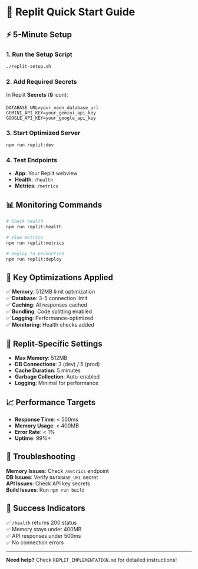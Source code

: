 # 🚀 Replit Quick Start Guide

## ⚡ 5-Minute Setup

### 1. Run the Setup Script
```bash
./replit-setup.sh
```

### 2. Add Required Secrets
In Replit **Secrets** (🔒 icon):
```
DATABASE_URL=your_neon_database_url
GEMINI_API_KEY=your_gemini_api_key
GOOGLE_API_KEY=your_google_api_key
```

### 3. Start Optimized Server
```bash
npm run replit:dev
```

### 4. Test Endpoints
- **App**: Your Replit webview
- **Health**: `/health`  
- **Metrics**: `/metrics`

## 📊 Monitoring Commands

```bash
# Check health
npm run replit:health

# View metrics  
npm run replit:metrics

# Deploy to production
npm run replit:deploy
```

## 🎯 Key Optimizations Applied

✅ **Memory**: 512MB limit optimization  
✅ **Database**: 3-5 connection limit  
✅ **Caching**: AI responses cached  
✅ **Bundling**: Code splitting enabled  
✅ **Logging**: Performance-optimized  
✅ **Monitoring**: Health checks added  

## 🔧 Replit-Specific Settings

- **Max Memory**: 512MB
- **DB Connections**: 3 (dev) / 5 (prod)
- **Cache Duration**: 5 minutes
- **Garbage Collection**: Auto-enabled
- **Logging**: Minimal for performance

## 📈 Performance Targets

- **Response Time**: < 500ms
- **Memory Usage**: < 400MB
- **Error Rate**: < 1%
- **Uptime**: 99%+

## 🚨 Troubleshooting

**Memory Issues**: Check `/metrics` endpoint  
**DB Issues**: Verify `DATABASE_URL` secret  
**API Issues**: Check API key secrets  
**Build Issues**: Run `npm run build`

## 🎉 Success Indicators

✅ `/health` returns 200 status  
✅ Memory stays under 400MB  
✅ API responses under 500ms  
✅ No connection errors  

---

**Need help?** Check `REPLIT_IMPLEMENTATION.md` for detailed instructions!